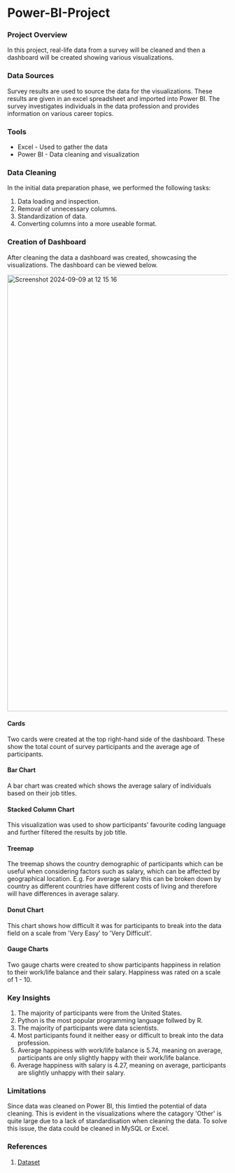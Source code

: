 # Power-BI-Project

### Project Overview 
In this project, real-life data from a survey will be cleaned and then a dashboard will be created showing various visualizations. 

### Data Sources

Survey results are used to source the data for the visualizations. These results are given in an excel spreadsheet and imported into Power BI.
The survey investigates individuals in the data profession and provides information on various career topics. 


### Tools

- Excel - Used to gather the data
- Power BI - Data cleaning and visualization 

### Data Cleaning 
In the initial data preparation phase, we performed the following tasks: 
1. Data loading and inspection.
2. Removal of unnecessary columns.
3. Standardization of data.
4. Converting columns into a more useable format.

### Creation of Dashboard
After cleaning the data a dashboard was created, showcasing the visualizations. The dashboard can be viewed below. 

<img width="995" alt="Screenshot 2024-09-09 at 12 15 16" src="https://github.com/user-attachments/assets/5d6a4cea-617f-4f7a-9c9f-773b6d6b827f">

#### Cards
Two cards were created at the top right-hand side of the dashboard. These show the total count of survey participants and the average age of participants. 

#### Bar Chart
A bar chart was created which shows the average salary of individuals based on their job titles.

#### Stacked Column Chart 
This visualization was used to show participants' favourite coding language and further filtered the results by job title.

#### Treemap
The treemap shows the country demographic of participants which can be useful when considering factors such as salary, which can be affected by geographical location. E.g. For average salary this can be broken down by country as different countries have different costs of living and therefore will have differences in average salary. 

#### Donut Chart
This chart shows how difficult it was for participants to break into the data field on a scale from 'Very Easy' to 'Very Difficult'.

#### Gauge Charts 
Two gauge charts were created to show participants happiness in relation to their work/life balance and their salary. Happiness was rated on a scale of 1 - 10. 

### Key Insights
1. The majority of participants were from the United States.
2. Python is the most popular programming language follwed by R.
3. The majority of participants were data scientists.
4. Most participants found it neither easy or difficult to break into the data profession.
5. Average happiness with work/life balance is 5.74, meaning on average, participants are only slightly happy with their work/life balance.
6. Average happiness with salary is 4.27, meaning on average, participants are slightly unhappy with their salary.

### Limitations
Since data was cleaned on Power BI, this limtied the potential of data cleaning. This is evident in the visualizations where the catagory 'Other' is quite large due to a lack of standardisation when cleaning the data. To solve this issue, the data could be cleaned in MySQL or Excel.

### References 
1. [Dataset](https://www.youtube.com/redirect?event=video_description&redir_token=QUFFLUhqbFkya1VIM0REUHdOWVF3OE53eEtkMVowR09TZ3xBQ3Jtc0ttb214b0NaZHUyUFNleGNUdW1Sb2RvYUhrRm1HUi0zQjdBZHBFNkJma2Noc0ZtX0JHVUJSZzZMNlFfSGlEcnhLZDdZLXNTNzZibmc0ZlkyMUdkRl9uUE9QTjRRWGMxcTdnbnNkbUp1bDh4SlRwaXVOdw&q=https%3A%2F%2Fgithub.com%2FAlexTheAnalyst%2FPower-BI%2Fblob%2Fmain%2FPower%2520BI%2520-%2520Final%2520Project.xlsx&v=pixlHHe_lNQ)




